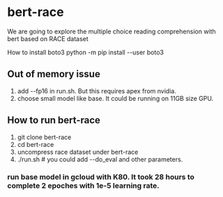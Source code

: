 # bert-race
We are going to explore the multiple choice reading comprehension with bert based on RACE dataset

How to install boto3 
python -m pip install --user boto3
## Out of memory issue
1) add --fp16 in run.sh. But this requires apex from nvidia. 
2) choose small model like base. It could be running on 11GB size GPU.

## How to run bert-race
1) git clone bert-race
2) cd bert-race
3) uncompress race dataset under bert-race  
4) ./run.sh   # you could add --do_eval and other parameters.

### run base model in gcloud with K80. It took 28 hours to complete 2 epoches with 1e-5 learning rate.


